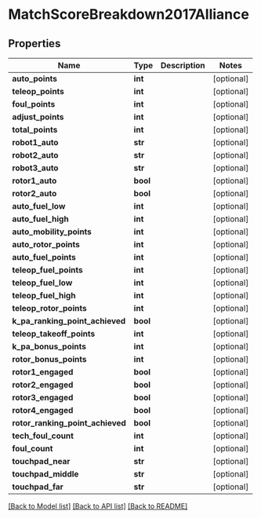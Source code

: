 # MatchScoreBreakdown2017Alliance

## Properties
Name | Type | Description | Notes
------------ | ------------- | ------------- | -------------
**auto_points** | **int** |  | [optional] 
**teleop_points** | **int** |  | [optional] 
**foul_points** | **int** |  | [optional] 
**adjust_points** | **int** |  | [optional] 
**total_points** | **int** |  | [optional] 
**robot1_auto** | **str** |  | [optional] 
**robot2_auto** | **str** |  | [optional] 
**robot3_auto** | **str** |  | [optional] 
**rotor1_auto** | **bool** |  | [optional] 
**rotor2_auto** | **bool** |  | [optional] 
**auto_fuel_low** | **int** |  | [optional] 
**auto_fuel_high** | **int** |  | [optional] 
**auto_mobility_points** | **int** |  | [optional] 
**auto_rotor_points** | **int** |  | [optional] 
**auto_fuel_points** | **int** |  | [optional] 
**teleop_fuel_points** | **int** |  | [optional] 
**teleop_fuel_low** | **int** |  | [optional] 
**teleop_fuel_high** | **int** |  | [optional] 
**teleop_rotor_points** | **int** |  | [optional] 
**k_pa_ranking_point_achieved** | **bool** |  | [optional] 
**teleop_takeoff_points** | **int** |  | [optional] 
**k_pa_bonus_points** | **int** |  | [optional] 
**rotor_bonus_points** | **int** |  | [optional] 
**rotor1_engaged** | **bool** |  | [optional] 
**rotor2_engaged** | **bool** |  | [optional] 
**rotor3_engaged** | **bool** |  | [optional] 
**rotor4_engaged** | **bool** |  | [optional] 
**rotor_ranking_point_achieved** | **bool** |  | [optional] 
**tech_foul_count** | **int** |  | [optional] 
**foul_count** | **int** |  | [optional] 
**touchpad_near** | **str** |  | [optional] 
**touchpad_middle** | **str** |  | [optional] 
**touchpad_far** | **str** |  | [optional] 

[[Back to Model list]](../README.md#documentation-for-models) [[Back to API list]](../README.md#documentation-for-api-endpoints) [[Back to README]](../README.md)


